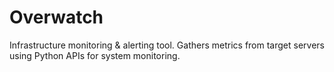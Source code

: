 # Overwatch
 Infrastructure monitoring & alerting tool. Gathers metrics from target servers using Python APIs for system monitoring.
